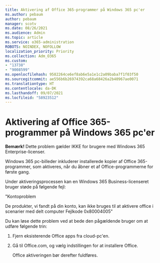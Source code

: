 ```yaml
---
title: Aktivering af Office 365-programmer på Windows 365 pc'er
ms.author: pebaum
author: pebaum
manager: scotv
ms.date: 08/26/2021
ms.audience: Admin
ms.topic: article
ms.service: o365-administration
ROBOTS: NOINDEX, NOFOLLOW
localization_priority: Priority
ms.collection: Adm_O365
ms.custom:
- "13738"
- "9008599"
ms.openlocfilehash: 9582264ce6ef8ab6e5a1e1c2a09baba7f1f03f50
ms.sourcegitcommit: ae556b6b26974392ca68a68426a2b40967ae0071
ms.translationtype: HT
ms.contentlocale: da-DK
ms.lasthandoff: 09/07/2021
ms.locfileid: "58923512"
---
```

# <a name="activating-office-365-applications-on-windows-365-pcs"></a>Aktivering af Office 365-programmer på Windows 365 pc'er

**Bemærk!** Dette problem gælder IKKE for brugere med Windows 365 Enterprise-licenser.

Windows 365 pc-billeder inkluderer installerede kopier af Office 365-programmer, som aktiveres, når du åbner et af Office-programmerne for første gang.

Under aktiveringsprocessen kan en Windows 365 Business-licenseret bruger støde på følgende fejl:

"Kontoproblem

De produkter, vi fandt på din konto, kan ikke bruges til at aktivere office i scenarier med delt computer Fejlkode 0x80004005"

Du kan løse dette problem ved at bede den pågældende bruger om at udføre følgende trin: 

1. Fjern eksisterende Office apps fra cloud-pc'en.
1. Gå til Office.com, og vælg indstillingen for at installere Office.

    Office aktiveringen bør derefter fuldføres.
